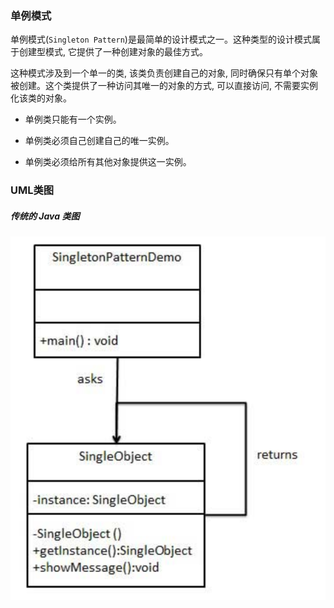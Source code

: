 ### 单例模式

单例模式(`Singleton Pattern`)是最简单的设计模式之一。这种类型的设计模式属于创建型模式, 它提供了一种创建对象的最佳方式。

这种模式涉及到一个单一的类, 该类负责创建自己的对象, 同时确保只有单个对象被创建。这个类提供了一种访问其唯一的对象的方式, 可以直接访问, 不需要实例化该类的对象。

- 单例类只能有一个实例。

- 单例类必须自己创建自己的唯一实例。

- 单例类必须给所有其他对象提供这一实例。

### UML类图

##### 传统的 Java 类图

![singleton-pattern.png](./images/singleton-pattern.png)
